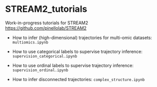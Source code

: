 # STREAM2_tutorials
Work-in-progress tutorials for STREAM2 https://github.com/pinellolab/STREAM2 

- How to infer (high-dimensional) trajectories for multi-omic datasets: `multiomics.ipynb` 

- How to use categorical labels to supervise trajectory inference: `supervision_categorical.ipynb` 

- How to use ordinal labels to supervise trajectory inference: `supervision_ordinal.ipynb` 

- How to infer disconnected trajectories: `complex_structure.ipynb` 
